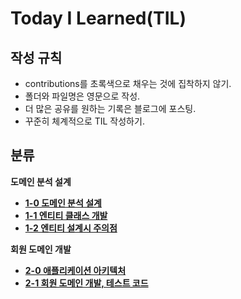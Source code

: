 # Today I Learned(TIL)

## 작성 규칙
- contributions를 초록색으로 채우는 것에 집착하지 않기.
- 폴더와 파일명은 영문으로 작성.
- 더 많은 공유를 원하는 기록은 블로그에 포스팅.
- 꾸준히 체계적으로 TIL 작성하기. 

## 분류

**도메인 분석 설계**
- [**1-0 도메인 분석 설계**](https://github.com/YeongJae0114/TIL/blob/main/Spring-Jpa-1/Spring-Jpa_1-0.md)
- [**1-1 엔티티 클래스 개발**](https://github.com/YeongJae0114/TIL/blob/main/Spring-Jpa-1/Spring-Jpa_1-1.md)
- [**1-2 엔티티 설계시 주의점**](https://github.com/YeongJae0114/TIL/blob/main/Spring-Jpa-1/Spring-Jpa_1-0.md)

**회원 도메인 개발**
- [**2-0 애플리케이션 아키텍처**](https://github.com/YeongJae0114/TIL/blob/main/Spring-Jpa-1/Spring-Jpa_2-0.md)
- [**2-1 회원 도메인 개발, 테스트 코드**](https://github.com/YeongJae0114/TIL/blob/main/Spring-Jpa-1/Spring-Jpa_2-1.md)





